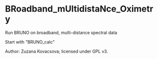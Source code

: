 # BRoadband_mUltidistaNce_Oximetry
Run BRUNO on broadband, multi-distance spectral data

Start with "BRUNO_calc"

Author: Zuzana Kovacsova; licensed under GPL v3. 

